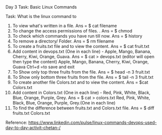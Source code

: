 Day 3 Task: Basic Linux Commands

Task: What is the linux command to

1. To view what's written in a file.
   Ans = $ cat filename
2. To change the access permissions of files.
.  Ans = $ chmod
3. To check which commands you have run till now.
   Ans = $ history
4. To remove a directory/ Folder.
   Ans = $ rm filename
5. To create a fruits.txt file and to view the content.
    Ans = $ cat  fruit.txt 
6.  Add content in devops.txt (One in each line) - Apple, Mango, Banana, Cherry, Kiwi, Orange, Guava.
    Ans = $ cat > devops.txt 
    (editor will open then type the content)
     Apple, Mango, Banana, Cherry, Kiwi, Orange, Guava
     Ctrl+d =to save and exit
7. To Show only top three fruits from the file.
    Ans = $ head -n 3 fruit.txt
8. To Show only bottom three fruits from the file.
    Ans = $ tail -n 3 fruit.txt
9. To create another file Colors.txt and to view the content.
   Ans = $cat Colors.txt
10. Add content in Colors.txt (One in each line) - Red, Pink, White, Black, Blue, Orange, Purple, Grey.
    Ans = $ cat > colors.txt
          Red, Pink, White, Black, Blue, Orange, Purple, Grey.(One in each line)
11. To find the difference between fruits.txt and Colors.txt file.
     Ans = $ diff fruits.txt Colors.txt


Reference: https://www.linkedin.com/pulse/linux-commands-devops-used-day-to-day-activit-chetan-/
